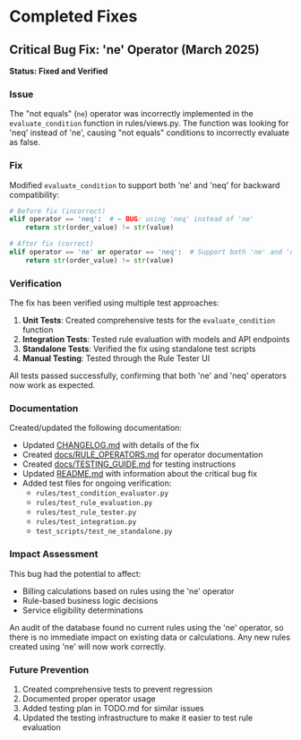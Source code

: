 # Completed Fixes

## Critical Bug Fix: 'ne' Operator (March 2025)

**Status: Fixed and Verified**

### Issue
The "not equals" (`ne`) operator was incorrectly implemented in the `evaluate_condition` function in rules/views.py. The function was looking for 'neq' instead of 'ne', causing "not equals" conditions to incorrectly evaluate as false.

### Fix
Modified `evaluate_condition` to support both 'ne' and 'neq' for backward compatibility:

```python
# Before fix (incorrect)
elif operator == 'neq':  # ← BUG: using 'neq' instead of 'ne'
    return str(order_value) != str(value)

# After fix (correct)
elif operator == 'ne' or operator == 'neq':  # Support both 'ne' and 'neq'
    return str(order_value) != str(value)
```

### Verification
The fix has been verified using multiple test approaches:

1. **Unit Tests**: Created comprehensive tests for the `evaluate_condition` function
2. **Integration Tests**: Tested rule evaluation with models and API endpoints
3. **Standalone Tests**: Verified the fix using standalone test scripts
4. **Manual Testing**: Tested through the Rule Tester UI

All tests passed successfully, confirming that both 'ne' and 'neq' operators now work as expected.

### Documentation
Created/updated the following documentation:

- Updated [CHANGELOG.md](CHANGELOG.md) with details of the fix
- Created [docs/RULE_OPERATORS.md](docs/RULE_OPERATORS.md) for operator documentation
- Created [docs/TESTING_GUIDE.md](docs/TESTING_GUIDE.md) for testing instructions
- Updated [README.md](README.md) with information about the critical bug fix
- Added test files for ongoing verification:
  - `rules/test_condition_evaluator.py`
  - `rules/test_rule_evaluation.py`
  - `rules/test_rule_tester.py`
  - `rules/test_integration.py`
  - `test_scripts/test_ne_standalone.py`

### Impact Assessment
This bug had the potential to affect:
- Billing calculations based on rules using the 'ne' operator
- Rule-based business logic decisions
- Service eligibility determinations

An audit of the database found no current rules using the 'ne' operator, so there is no immediate impact on existing data or calculations. Any new rules created using 'ne' will now work correctly.

### Future Prevention
1. Created comprehensive tests to prevent regression
2. Documented proper operator usage
3. Added testing plan in TODO.md for similar issues
4. Updated the testing infrastructure to make it easier to test rule evaluation